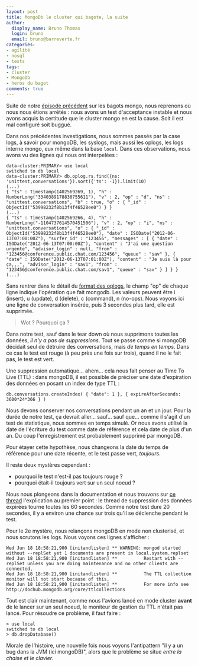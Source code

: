 ```yaml
---
layout: post
title: MongoDb le cluster qui bagote, la suite
author:
  display_name: Bruno Thomas
  login: bruno
  email: bruno@barreverte.fr
categories:
- agilité
- nosql
- tests
tags:
- cluster
- MongoDb
- heros du bagot
comments: true
---
```


Suite de notre [épisode précédent](http://www.barreverte.fr/mongodb-le-cluster-qui-bagote/) sur les bagots mongo, nous reprenons où nous nous étions arrêtés : nous avons un test d'acceptance instable et nous avons acquis la certitude que le cluster mongo en est la cause. Soit il est mal configuré soit buggué.

Dans nos précédentes investigations, nous sommes passés par la case logs, à savoir pour mongoDB, les syslogs, mais aussi les oplogs, les logs interne mongo, eux même dans la base `local`. Dans ces observations, nous avons vu des lignes qui nous ont interpelées :

```
data-cluster:PRIMARY> use local
switched to db local
data-cluster:PRIMARY> db.oplog.rs.find({ns: 'unittest,conversations'}).sort({'ts': -1}).limit(10)
(...)
{ "ts" : Timestamp(1402569269, 1), "h" : NumberLong("3340389178830755611"), "v" : 2, "op" : "d", "ns" : "unittest.conversations", "b" : true, "o" : { "_id" : ObjectId("53998232f8b13f4f46528ee0") } }
(...)
{ "ts" : Timestamp(1402569266, 4), "h" : NumberLong("-1104737614570451506"), "v" : 2, "op" : "i", "ns" : "unittest.conversations", "o" : { "_id" : ObjectId("53998232f8b13f4f46528ee0"), "date" : ISODate("2012-06-13T07:00:00Z"), "surfer_id" : "123456", "messages" : [ { "date" : ISODate("2012-06-13T07:00:00Z"), "content" : "J'ai une question urgente", "advisor_login" : null, "from" : "123456@conference.public.chat.com/123456", "queue" : "sav" }, { "date" : ISODate("2012-06-13T07:01:00Z"), "content" : "Je suis là pour ça,,,", "advisor_login" : "sav1", "from" : "123456@conference.public.chat.com/sav1", "queue" : "sav" } ] } }
(...)
```

Sans rentrer dans le détail du [format des oplogs](https://www.compose.io/articles/the-mongodb-oplog-and-node-js/), le champ "op" de chaque ligne indique l'opération que fait mongodb. Les valeurs peuvent être i (insert), u (update), d (delete), c (command), n (no-ops). Nous voyons ici une ligne de conversation insérée, puis 3 secondes plus tard, elle est supprimée.

> Wot ? Pourquoi ça ?

Dans notre test, sauf dans le tear down où nous supprimons toutes les données, *il n'y a pas de suppressions*. Tout se passe comme si mongoDB décidait seul de détruire des conversations, mais *de temps en temps*. Dans ce cas le test est rouge (à peu près une fois sur trois), quand il ne le fait pas, le test est vert.

Une suppression automatique... ahem... cela nous fait penser au Time To Live (TTL) : dans mongoDB, il est possible de préciser une date d'expiration des données en posant un index de type TTL :

```
db.conversations.createIndex( { "date": 1 }, { expireAfterSeconds: 3600*24*366 } )
```
Nous devons conserver nos conversations pendant un an et un jour. Pour la durée de notre test, ça devrait aller... sauf... sauf que... comme il s'agit d'un test de statistique, nous sommes en temps simulé. Or nous avons utilisé la date de l'écriture du test comme date de référence et cela date de plus d'un an. Du coup l'enregistrement est probablement supprimé par mongoDB.

Pour étayer cette hypothèse, nous changeons la date du temps de référence pour une date récente, et le test passe vert, *toujours*.

Il reste deux mystères cependant :

* pourquoi le test n'est-il pas toujours rouge ?
* pourquoi était-il toujours vert sur un seul noeud ?

Nous nous plongeons dans la documentation et nous trouvons sur [ce thread](https://groups.google.com/forum/#!topic/mongodb-user/mlIZjH3F2Bc) l'explication au premier point : le thread de suppression des données expirées tourne toutes les 60 secondes. Comme notre test dure 20 secondes, il y a environ une chance sur trois qu'il se déclenche pendant le test.

Pour le 2e mystère, nous relançons mongoDB en mode non clusterisé, et nous scrutons les logs. Nous voyons ces lignes s'afficher :

```
Wed Jun 18 18:58:21,900 [initandlisten] ** WARNING: mongod started without --replSet yet 1 documents are present in local.system.replset
Wed Jun 18 18:58:21,900 [initandlisten] **          Restart with --replSet unless you are doing maintenance and no other clients are connected,
Wed Jun 18 18:58:21,900 [initandlisten] **          The TTL collection monitor will not start because of this,
Wed Jun 18 18:58:21,900 [initandlisten] **          For more info see http://dochub.mongodb.org/core/ttlcollections
```

Tout est clair maintenant, comme nous l'avions lancé en mode cluster **avant** de le lancer sur un seul noeud, le moniteur de gestion du TTL n'était pas lancé. Pour résoudre ce problème, il faut faire :

```
> use local
switched to db local
> db.dropDatabase()
```

Morale de l'histoire, une nouvelle fois nous voyons l'antipattern "il y a un bug dans la JVM (ici mongoDB)", alors que le problème se situe *entre la chaise et le clavier*.  
